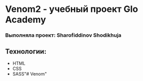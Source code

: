 # Venom2 - учебный проект Glo Academy
### Выполняла проект: Sharofiddinov Shodikhuja

## Технологии:
- HTML
- CSS
- SASS"# Venom" 
